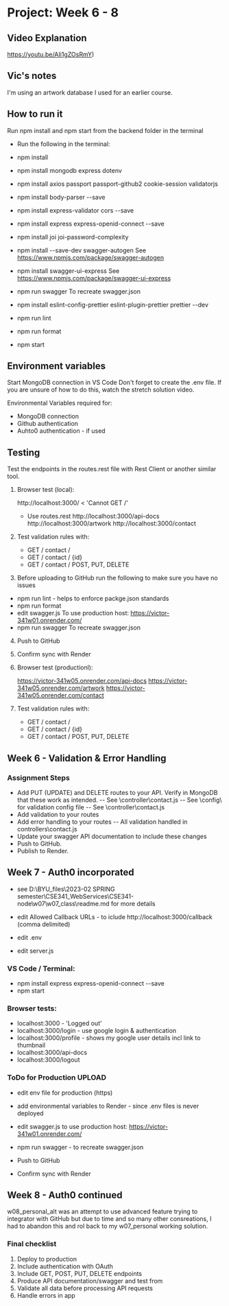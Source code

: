 # Project: Week 6 - 8

## Video Explanation

https://youtu.be/AIi1gZOsRmY)

## Vic's notes

I'm using an artwork database I used for an earlier course.

## How to run it

Run npm install and npm start from the backend folder in the terminal

- Run the following in the terminal:
- npm install
- npm install mongodb express dotenv
- npm install axios passport passport-github2 cookie-session validatorjs
- npm install body-parser --save
- npm install express-validator cors --save
- npm install express express-openid-connect --save

- npm install joi joi-password-complexity

- npm install --save-dev swagger-autogen See https://www.npmjs.com/package/swagger-autogen
- npm install swagger-ui-express See https://www.npmjs.com/package/swagger-ui-express
- npm run swagger To recreate swagger.json

- npm install eslint-config-prettier eslint-plugin-prettier prettier --dev
- npm run lint
- npm run format

- npm start

## Environment variables

Start MongoDB connection in VS Code
Don't forget to create the .env file. If you are unsure of how to do this, watch the stretch solution video.

Environmental Variables required for:
- MongoDB connection
- Github authentication
- Auhto0 authentication - if used

## Testing

Test the endpoints in the routes.rest file with Rest Client or another similar tool.

1. Browser test (local):

   http://localhost:3000/ < 'Cannot GET /'

   - Use routes.rest
     http://localhost:3000/api-docs
     http://localhost:3000/artwork
     http://localhost:3000/contact

2. Test validation rules with:

   - GET / contact /
   - GET / contact / {id}
   - GET / contact / POST, PUT, DELETE

3. Before uploading to GitHub run the following to make sure you have no issues

- npm run lint - helps to enforce packge.json standards
- npm run format
- edit swagger.js To use production host: https://victor-341w01.onrender.com/
- npm run swagger To recreate swagger.json

4. Push to GitHub
5. Confirm sync with Render

6. Browser test (productionl):

   https://victor-341w05.onrender.com/api-docs
   https://victor-341w05.onrender.com/artwork
   https://victor-341w05.onrender.com/contact

7. Test validation rules with:

   - GET / contact /
   - GET / contact / {id}
   - GET / contact / POST, PUT, DELETE

## Week 6 - Validation & Error Handling

### Assignment Steps

- Add PUT (UPDATE) and DELETE routes to your API. Verify in MongoDB that these work as intended.
  -- See \controller\contact.js
  -- See \config\ for validation config file
  -- See \controller\contact.js
- Add validation to your routes
- Add error handling to your routes
  -- All validation handled in controllers\contact.js
- Update your swagger API documentation to include these changes
- Push to GitHub.
- Publish to Render.

## Week 7 - Auth0 incorporated

- see D:\BYU_files\2023-02 SPRING semester\CSE341_WebServices\CSE341-node\w07\w07_class\readme.md for more details
- edit Allowed Callback URLs - to iclude http://localhost:3000/callback (comma delimited)

- edit .env
- edit server.js

### VS Code / Terminal:

- npm install express express-openid-connect --save
- npm start

### Browser tests:

- localhost:3000 - 'Logged out'
- localhost:3000/login - use google login & authentication
- localhost:3000/profile - shows my google user details incl link to thumbnail
- localhost:3000/api-docs
- localhost:3000/logout

### ToDo for Production UPLOAD

- edit env file for production (https)
- add environmental variables to Render - since .env files is never deployed

- edit swagger.js to use production host: https://victor-341w01.onrender.com/
- npm run swagger - to recreate swagger.json

- Push to GitHub
- Confirm sync with Render

## Week 8 - Auth0 continued

w08_personal_alt was an attempt to use advanced feature trying to integrator with GitHub but due to time and 
so many other consreations, I had to abandon this and rol back to my w07_personal working solution.

### Final checklist

1. Deploy to production
2. Include authentication with OAuth
3. Include GET, POST, PUT, DELETE endpoints
4. Produce API documentation/swagger and test from
5. Validate all data before processing API requests
6. Handle errors in app
